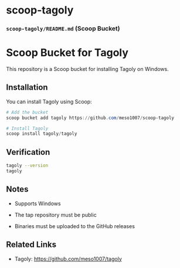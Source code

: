 # scoop-tagoly

### `scoop-tagoly/README.md` (Scoop Bucket)

# Scoop Bucket for Tagoly

This repository is a Scoop bucket for installing Tagoly on Windows.

## Installation

You can install Tagoly using Scoop:

```powershell
# Add the bucket
scoop bucket add tagoly https://github.com/meso1007/scoop-tagoly

# Install Tagoly
scoop install tagoly/tagoly
```

## Verification
```bash
tagoly --version
tagoly
```

## Notes
- Supports Windows

- The tap repository must be public

- Binaries must be uploaded to the GitHub releases

## Related Links
- Tagoly: https://github.com/meso1007/tagoly
